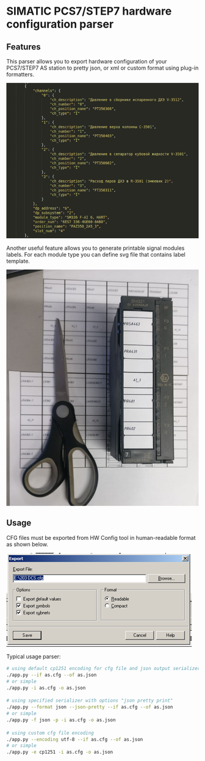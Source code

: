 # SIMATIC PCS7/STEP7 hardware configuration parser

## Features
This parser allows you to export hardware configuration of your PCS7/STEP7 AS station to pretty json, or xml or custom format using 
plug-in formatters. 

![Example of output json file](/images/json_example.png)

Another useful feature allows you to generate printable signal modules labels. For each module type you can define
svg file that contains label template.

![Example of printable labels](/images/labels_example.jpg)

## Usage

CFG files must be exported from HW Config tool in human-readable format as shown below. 

![AS station export dialog](/images/export_dialog.png)

Typical usage parser:
```sh
# using default cp1251 encoding for cfg file and json output serializer
./app.py --if as.cfg --of as.json
# or simple
./app.py -i as.cfg -o as.json

# using specified serializer with options "json pretty print"
./app.py --format json --json-pretty --if as.cfg --of as.json
# or simple
./app.py -f json -p -i as.cfg -o as.json

# using custom cfg file encoding
./app.py --encoding utf-8 --if as.cfg --of as.json
# or simple
./app.py -e cp1251 -i as.cfg -o as.json
```
